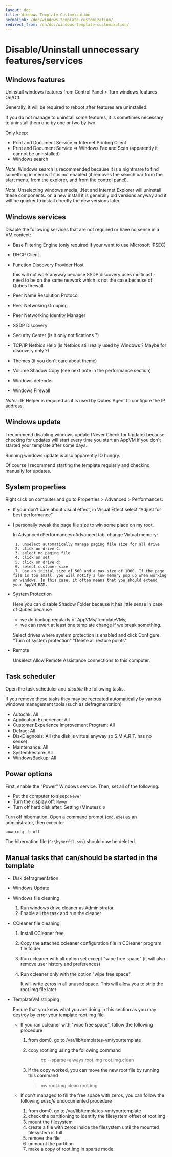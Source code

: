 ```yaml
---
layout: doc
title: Windows Template Customization
permalink: /doc/windows-template-customization/
redirect_from: /en/doc/windows-template-customization/
---
```


Disable/Uninstall unnecessary features/services
=============================

Windows features
----------------------------

Uninstall windows features from Control Panel > Turn windows features On/Off.

Generally, it will be required to reboot after features are uninstalled.

If you do not manage to uninstall some features, it is sometimes necessary to uninstall them one by one or two by two.

Only keep:

 * Print and Document Service => Internet Printing Client
 * Print and Document Service => Windows Fax and Scan (apparently it cannot be uninstalled)
 * Windows search

*Note*: Windows search is recommended because it is a nightmare to find something in menus if it is not enabled (it removes the search bar from the start menu, from the explorer, and from the control panel).

*Note*: Unselecting windows media, .Net and Internet Explorer will uninstall these components. on a new install it is generally old versions anyway and it will be quicker to install directly the new versions later.

Windows services
---------------------------

Disable the following services that are not required or have no sense in a VM context:

 * Base Filtering Engine (only required if your want to use Microsoft IPSEC)
 * DHCP Client
 * Function Discovery Provider Host

    this will not work anyway because SSDP discovery uses multicast - need to be on the same network which is not the case because of Qubes firewall
 * Peer Name Resolution Protocol
 * Peer Netwoking Grouping
 * Peer Networking Identity Manager
 * SSDP Discovery
 * Security Center (is it only notifications ?)
 * TCP/IP Netbios Help (is Netbios still really used by Windows ? Maybe for discovery only ?)
 * Themes (if you don't care about theme)
 * Volume Shadow Copy (see next note in the performance section)
 * Windows defender
 * Windows Firewall

*Notes*: IP Helper is required as it is used by Qubes Agent to configure the IP address.

Windows update
--------------------------

I recommend disabling windows update (Never Check for Update) because checking for updates will start every time you start an AppVM if you don't started your template after some days.

Running windows update is also apparently IO hungry.

Of course I recommend starting the template regularly and checking manually for updates.

System properties
---------------------------

Right click on computer and go to Properties > Advanced > Performances:

 * If your don't care about visual effect, in Visual Effect select "Adjust for best performance"
 * I personally tweak the page file size to win some place on my root.

    In Advanced>Performances>Advanced tab, change Virtual memory:

        1. unselect automatically manage paging file size for all drive
        2. click on drive C:
        3. select no paging file
        4. click on set
        5. click on drive d:
        6. select customer size
        7. use an initial size of 500 and a max size of 1000. If the page file is too small, you will notify a low memory pop up when working on windows. In this case, it often means that you should extend your AppVM RAM.

 * System Protection

    Here you can disable Shadow Folder because it has little sense in case of Qubes because

      * we do backup regularly of AppVMs/TemplateVMs;
      * we can revert at least one template change if we break something.

    Select drives where system protection is enabled and click Configure. "Turn of system protection" "Delete all restore points"

 * Remote

    Unselect Allow Remote Assistance connections to this computer.

Task scheduler
-----------------------

Open the task scheduler and *disable* the following tasks.

If you remove these tasks they may be recreated automatically by various windows management tools (such as defragmentation)

 * Autochk: All
 * Application Experience: All
 * Customer Experience Improvement Program: All
 * Defrag: All
 * DiskDiagnosis: All (the disk is virtual anyway so S.M.A.R.T. has no sense)
 * Maintenance: All
 * SystemRestore: All
 * WindowsBackup: All

Power options
-------------

First, enable the "Power" Windows service. Then, set all of the following:

 * Put the computer to sleep: `Never`
 * Turn the display off: `Never`
 * Turn off hard disk after: Setting (Minutes): `0`

Turn off hibernation. Open a command prompt (`cmd.exe`) as an administrator,
then execute:

    powercfg -h off

The hibernation file (`C:\hyberfil.sys`) should now be deleted.

Manual tasks that can/should be started in the template
-------------------------------------------------------

 * Disk defragmentation

 * Windows Update

 * Windows file cleaning
    1. Run windows drive cleaner as Administrator.
    2. Enable all the task and run the cleaner

 * CCleaner file cleaning
    1. Install CCleaner free
    2. Copy the attached ccleaner configuration file in CCleaner program file folder
    3. Run ccleaner with all option set except "wipe free space" (it will also remove user history and preferences)
    4. Run ccleaner only with the option "wipe free space".

        It will write zeros in all unused space. This will allow you to strip the root.img file later

 * TemplateVM stripping

    Ensure that you know what you are doing in this section as you may destroy by error your template root.img file.

    * If you ran ccleaner with "wipe free space", follow the following procedure

        1. from dom0, go to /var/lib/templates-vm/yourtemplate

        2. copy root.img using the following command

            > cp --sparse=always root.img root.img.clean

        3. if the copy worked, you can move the new root file by running this command

            > mv root.img.clean root.img

    * If don't managed to fill the free space with zeros, you can follow the following  *unsafe* undocumented procedure

        1. from dom0, go to /var/lib/templates-vm/yourtemplate
        2. check the partitioning to identify the filesystem offset of root.img
        3. mount the filesystem
        4. create a file with zeros inside the filesystem until the mounted filesystem is full
        5. remove the file
        6. unmount the partition
        7. make a copy of root.img in sparse mode.

